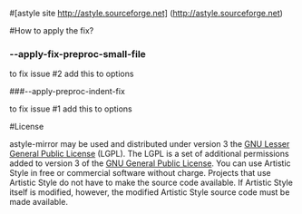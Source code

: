 #[astyle site http://astyle.sourceforge.net] (http://astyle.sourceforge.net) 



#How to apply the fix?

### --apply-fix-preproc-small-file

to fix issue #2 add this to options


###--apply-preproc-indent-fix

to fix issue #1 add this to options

#License  

astyle-mirror may be used and distributed under version 3 the [GNU Lesser General Public License](http://www.gnu.org/licenses/lgpl.html) (LGPL). The LGPL is a set of additional permissions added to version 3 of the [GNU General Public License](http://www.gnu.org/licenses/gpl.html). You can use Artistic Style in free or commercial software without charge. Projects that use Artistic Style do not have to make the source code available. If Artistic Style itself is modified, however, the modified Artistic Style source code must be made available.

